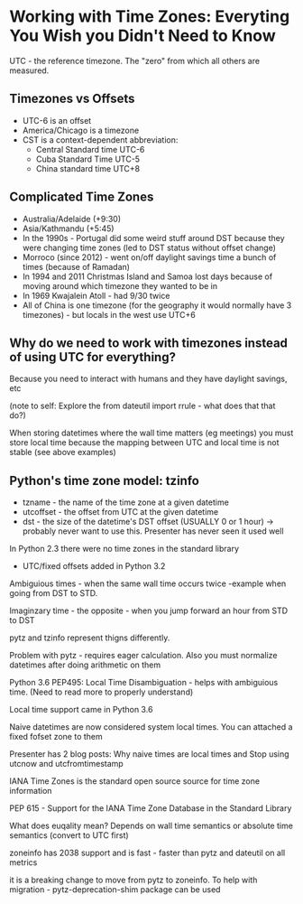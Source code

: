 # Working with Time Zones: Everyting You Wish you Didn't Need to Know

UTC - the reference timezone. The "zero" from which all others are measured.

## Timezones vs Offsets

- UTC-6 is an offset
- America/Chicago is a timezone
- CST is a context-dependent abbreviation:
    - Central Standard time UTC-6
    - Cuba Standard Time UTC-5
    - China standard time UTC+8

## Complicated Time Zones

- Australia/Adelaide (+9:30)
- Asia/Kathmandu (+5:45)
- In the 1990s - Portugal did some weird stuff around DST because they were changing time zones (led to DST status without offset change)
- Morroco (since 2012) - went on/off daylight savings time a bunch of times (because of Ramadan)
- In 1994 and 2011 Christmas Island and Samoa lost days because of moving around which timezone they wanted to be in
- In 1969 Kwajalein Atoll - had 9/30 twice
- All of China is one timezone (for the geography it would normally have 3 timezones) - but locals in the west use UTC+6

## Why do we need to work with timezones instead of using UTC for everything?

Because you need to interact with humans and they have daylight savings, etc

(note to self: Explore the from dateutil import rrule - what does that that do?)

When storing datetimes where the wall time matters (eg meetings) you must store local time because the mapping between UTC and local time is not stable (see above examples)

## Python's time zone model: tzinfo

- tzname - the name of the time zone at a given datetime
- utcoffset - the offset from UTC at the given datetime
- dst - the size of the datetime's DST offset (USUALLY 0 or 1 hour) -> probably never want to use this. Presenter has never seen it used well

In Python 2.3 there were no time zones in the standard library

- UTC/fixed offsets added in Python 3.2

Ambiguious times - when the same wall time occurs twice -example when going from DST to STD.

Imaginzary time - the opposite - when you jump forward an hour from STD to DST

pytz and tzinfo represent thigns differently. 

Problem with pytz - requires eager calculation. Also you must normalize datetimes after doing arithmetic on them

Python 3.6 PEP495: Local Time Disambiguation - helps with ambiguious time. (Need to read more to properly understand)

Local time support came in Python 3.6

Naive datetimes are now considered system local times. You can attached a fixed fofset zone to them

Presenter has 2 blog posts: Why naive times are local times and Stop using utcnow and utcfromtimestamp

IANA Time Zones is the standard open source source for time zone information

PEP 615 - Support for the IANA Time Zone Database in the Standard Library

What does euqality mean? Depends on wall time semantics or absolute time semantics (convert to UTC first)

zoneinfo has 2038 support and is fast - faster than pytz and dateutil on all metrics

it is a breaking change to move from pytz to zoneinfo. To help with migration - pytz-deprecation-shim package can be used

